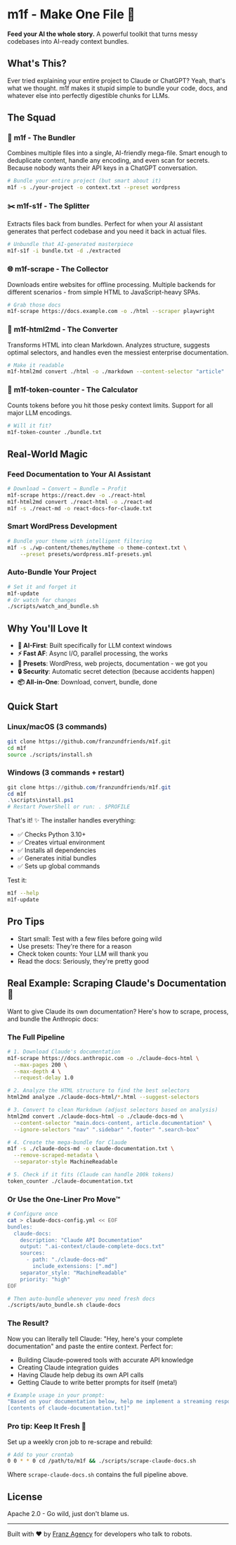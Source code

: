 # m1f - Make One File 🚀

**Feed your AI the whole story.** A powerful toolkit that turns messy codebases into AI-ready context bundles.

## What's This?

Ever tried explaining your entire project to Claude or ChatGPT? Yeah, that's what we thought. m1f makes it stupid simple to bundle your code, docs, and whatever else into perfectly digestible chunks for LLMs.

## The Squad

### 🎯 **m1f** - The Bundler
Combines multiple files into a single, AI-friendly mega-file. Smart enough to deduplicate content, handle any encoding, and even scan for secrets. Because nobody wants their API keys in a ChatGPT conversation.

```bash
# Bundle your entire project (but smart about it)
m1f -s ./your-project -o context.txt --preset wordpress
```

### ✂️ **m1f-s1f** - The Splitter  
Extracts files back from bundles. Perfect for when your AI assistant generates that perfect codebase and you need it back in actual files.

```bash
# Unbundle that AI-generated masterpiece
m1f-s1f -i bundle.txt -d ./extracted
```

### 🌐 **m1f-scrape** - The Collector
Downloads entire websites for offline processing. Multiple backends for different scenarios - from simple HTML to JavaScript-heavy SPAs.

```bash
# Grab those docs
m1f-scrape https://docs.example.com -o ./html --scraper playwright
```

### 📝 **m1f-html2md** - The Converter
Transforms HTML into clean Markdown. Analyzes structure, suggests optimal selectors, and handles even the messiest enterprise documentation.

```bash
# Make it readable
m1f-html2md convert ./html -o ./markdown --content-selector "article"
```

### 🔢 **m1f-token-counter** - The Calculator
Counts tokens before you hit those pesky context limits. Support for all major LLM encodings.

```bash
# Will it fit?
m1f-token-counter ./bundle.txt
```

## Real-World Magic

### Feed Documentation to Your AI Assistant
```bash
# Download → Convert → Bundle → Profit
m1f-scrape https://react.dev -o ./react-html
m1f-html2md convert ./react-html -o ./react-md
m1f -s ./react-md -o react-docs-for-claude.txt
```

### Smart WordPress Development
```bash
# Bundle your theme with intelligent filtering
m1f -s ./wp-content/themes/mytheme -o theme-context.txt \
    --preset presets/wordpress.m1f-presets.yml
```

### Auto-Bundle Your Project
```bash
# Set it and forget it
m1f-update
# Or watch for changes
./scripts/watch_and_bundle.sh
```

## Why You'll Love It

- **🧠 AI-First**: Built specifically for LLM context windows
- **⚡ Fast AF**: Async I/O, parallel processing, the works
- **🎨 Presets**: WordPress, web projects, documentation - we got you
- **🔒 Security**: Automatic secret detection (because accidents happen)
- **📦 All-in-One**: Download, convert, bundle, done

## Quick Start

### Linux/macOS (3 commands)
```bash
git clone https://github.com/franzundfriends/m1f.git
cd m1f
source ./scripts/install.sh
```

### Windows (3 commands + restart)
```powershell
git clone https://github.com/franzundfriends/m1f.git
cd m1f
.\scripts\install.ps1
# Restart PowerShell or run: . $PROFILE
```

That's it! ✨ The installer handles everything:
- ✅ Checks Python 3.10+
- ✅ Creates virtual environment
- ✅ Installs all dependencies
- ✅ Generates initial bundles
- ✅ Sets up global commands

Test it:
```bash
m1f --help
m1f-update
```

## Pro Tips

- Start small: Test with a few files before going wild
- Use presets: They're there for a reason
- Check token counts: Your LLM will thank you
- Read the docs: Seriously, they're pretty good

## Real Example: Scraping Claude's Documentation 🤖

Want to give Claude its own documentation? Here's how to scrape, process, and bundle the Anthropic docs:

### The Full Pipeline

```bash
# 1. Download Claude's documentation
m1f-scrape https://docs.anthropic.com -o ./claude-docs-html \
  --max-pages 200 \
  --max-depth 4 \
  --request-delay 1.0

# 2. Analyze the HTML structure to find the best selectors
html2md analyze ./claude-docs-html/*.html --suggest-selectors

# 3. Convert to clean Markdown (adjust selectors based on analysis)
html2md convert ./claude-docs-html -o ./claude-docs-md \
  --content-selector "main.docs-content, article.documentation" \
  --ignore-selectors "nav" ".sidebar" ".footer" ".search-box"

# 4. Create the mega-bundle for Claude
m1f -s ./claude-docs-md -o claude-documentation.txt \
  --remove-scraped-metadata \
  --separator-style MachineReadable

# 5. Check if it fits (Claude can handle 200k tokens)
token_counter ./claude-documentation.txt
```

### Or Use the One-Liner Pro Move™

```bash
# Configure once
cat > claude-docs-config.yml << EOF
bundles:
  claude-docs:
    description: "Claude API Documentation"
    output: ".ai-context/claude-complete-docs.txt"
    sources:
      - path: "./claude-docs-md"
        include_extensions: [".md"]
    separator_style: "MachineReadable"
    priority: "high"
EOF

# Then auto-bundle whenever you need fresh docs
./scripts/auto_bundle.sh claude-docs
```

### The Result?

Now you can literally tell Claude: "Hey, here's your complete documentation" and paste the entire context. Perfect for:

- Building Claude-powered tools with accurate API knowledge
- Creating Claude integration guides
- Having Claude help debug its own API calls
- Getting Claude to write better prompts for itself (meta!)

```bash
# Example usage in your prompt:
"Based on your documentation below, help me implement a streaming response handler:
[contents of claude-documentation.txt]"
```

### Pro tip: Keep It Fresh 🌿

Set up a weekly cron job to re-scrape and rebuild:

```bash
# Add to your crontab
0 0 * * 0 cd /path/to/m1f && ./scripts/scrape-claude-docs.sh
```

Where `scrape-claude-docs.sh` contains the full pipeline above.

## License

Apache 2.0 - Go wild, just don't blame us.

---

Built with ❤️ by [Franz Agency](https://franz.agency) for developers who talk to robots.
